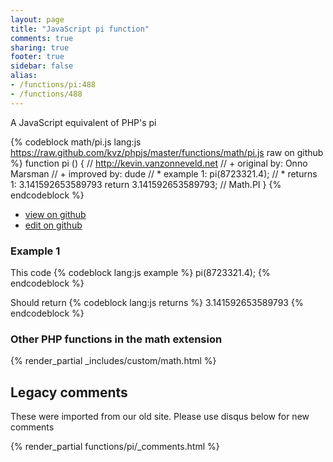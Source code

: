 ```yaml
---
layout: page
title: "JavaScript pi function"
comments: true
sharing: true
footer: true
sidebar: false
alias:
- /functions/pi:488
- /functions/488
---
```

<!-- Generated by Rakefile:build -->
A JavaScript equivalent of PHP's pi

{% codeblock math/pi.js lang:js https://raw.github.com/kvz/phpjs/master/functions/math/pi.js raw on github %}
function pi () {
  // http://kevin.vanzonneveld.net
  // +   original by: Onno Marsman
  // +   improved by: dude
  // *     example 1: pi(8723321.4);
  // *     returns 1: 3.141592653589793
  return 3.141592653589793; // Math.PI
}
{% endcodeblock %}

 - [view on github](https://github.com/kvz/phpjs/blob/master/functions/math/pi.js)
 - [edit on github](https://github.com/kvz/phpjs/edit/master/functions/math/pi.js)

### Example 1
This code
{% codeblock lang:js example %}
pi(8723321.4);
{% endcodeblock %}

Should return
{% codeblock lang:js returns %}
3.141592653589793
{% endcodeblock %}


### Other PHP functions in the math extension
{% render_partial _includes/custom/math.html %}
## Legacy comments
These were imported from our old site. Please use disqus below for new comments
<div style="overflow-y: scroll; max-height: 500px;">
{% render_partial functions/pi/_comments.html %}
</div>
